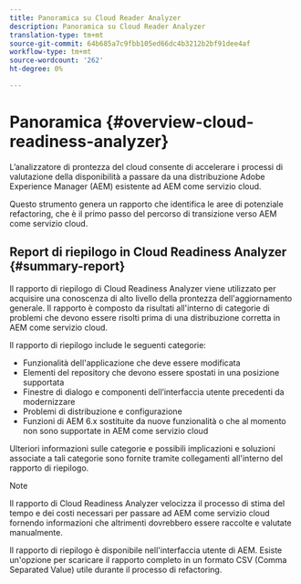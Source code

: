 ```yaml
---
title: Panoramica su Cloud Reader Analyzer
description: Panoramica su Cloud Reader Analyzer
translation-type: tm+mt
source-git-commit: 64b685a7c9fbb105ed66dc4b3212b2bf91dee4af
workflow-type: tm+mt
source-wordcount: '262'
ht-degree: 0%

---
```



# Panoramica {#overview-cloud-readiness-analyzer}

L’analizzatore di prontezza del cloud consente di accelerare i processi di valutazione della disponibilità a passare da una distribuzione Adobe Experience Manager (AEM) esistente ad AEM come servizio cloud.

Questo strumento genera un rapporto che identifica le aree di potenziale refactoring, che è il primo passo del percorso di transizione verso AEM come servizio cloud.

## Report di riepilogo in Cloud Readiness Analyzer {#summary-report}

Il rapporto di riepilogo di Cloud Readiness Analyzer viene utilizzato per acquisire una conoscenza di alto livello della prontezza dell&#39;aggiornamento generale. Il rapporto è composto da risultati all&#39;interno di categorie di problemi che devono essere risolti prima di una distribuzione corretta in AEM come servizio cloud.

Il rapporto di riepilogo include le seguenti categorie:

* Funzionalità dell&#39;applicazione che deve essere modificata
* Elementi del repository che devono essere spostati in una posizione supportata
* Finestre di dialogo e componenti dell’interfaccia utente precedenti da modernizzare
* Problemi di distribuzione e configurazione
* Funzioni di AEM 6.x sostituite da nuove funzionalità o che al momento non sono supportate in AEM come servizio cloud

Ulteriori informazioni sulle categorie e possibili implicazioni e soluzioni associate a tali categorie sono fornite tramite collegamenti all&#39;interno del rapporto di riepilogo.

>[!NOTE]
>Il rapporto di Cloud Readiness Analyzer velocizza il processo di stima del tempo e dei costi necessari per passare ad AEM come servizio cloud fornendo informazioni che altrimenti dovrebbero essere raccolte e valutate manualmente.

Il rapporto di riepilogo è disponibile nell&#39;interfaccia utente di AEM. Esiste un&#39;opzione per scaricare il rapporto completo in un formato CSV (Comma Separated Value) utile durante il processo di refactoring.